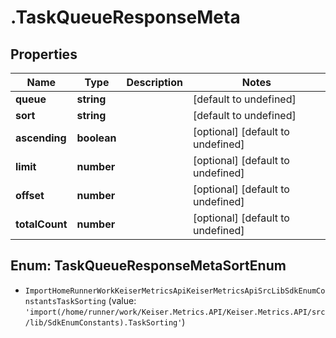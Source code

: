 # .TaskQueueResponseMeta

## Properties

Name | Type | Description | Notes
------------ | ------------- | ------------- | -------------
**queue** | **string** |  | [default to undefined]
**sort** | **string** |  | [default to undefined]
**ascending** | **boolean** |  | [optional] [default to undefined]
**limit** | **number** |  | [optional] [default to undefined]
**offset** | **number** |  | [optional] [default to undefined]
**totalCount** | **number** |  | [optional] [default to undefined]



## Enum: TaskQueueResponseMetaSortEnum


* `ImportHomeRunnerWorkKeiserMetricsApiKeiserMetricsApiSrcLibSdkEnumConstantsTaskSorting` (value: `'import(/home/runner/work/Keiser.Metrics.API/Keiser.Metrics.API/src/lib/SdkEnumConstants).TaskSorting'`)



